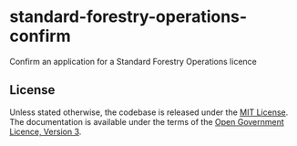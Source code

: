# standard-forestry-operations-confirm

Confirm an application for a Standard Forestry Operations licence

## License

Unless stated otherwise, the codebase is released under the [MIT License](LICENSE.txt). The documentation is available under the terms of the [Open Government Licence, Version 3](LICENSE-OGL.md).
